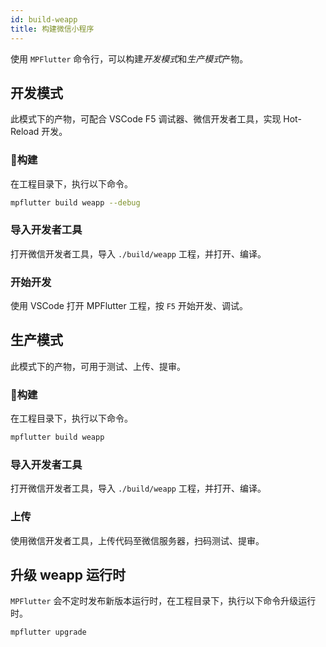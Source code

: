 ```yaml
---
id: build-weapp
title: 构建微信小程序
---
```


使用 `MPFlutter` 命令行，可以构建*开发模式*和*生产模式*产物。

## 开发模式

此模式下的产物，可配合 VSCode F5 调试器、微信开发者工具，实现 Hot-Reload 开发。

### 构建

在工程目录下，执行以下命令。

```bash
mpflutter build weapp --debug
```

### 导入开发者工具

打开微信开发者工具，导入 `./build/weapp` 工程，并打开、编译。

### 开始开发

使用 VSCode 打开 MPFlutter 工程，按 `F5` 开始开发、调试。

## 生产模式

此模式下的产物，可用于测试、上传、提审。

### 构建

在工程目录下，执行以下命令。

```bash
mpflutter build weapp
```

### 导入开发者工具

打开微信开发者工具，导入 `./build/weapp` 工程，并打开、编译。

### 上传

使用微信开发者工具，上传代码至微信服务器，扫码测试、提审。

## 升级 weapp 运行时

`MPFlutter` 会不定时发布新版本运行时，在工程目录下，执行以下命令升级运行时。

```bash
mpflutter upgrade
```